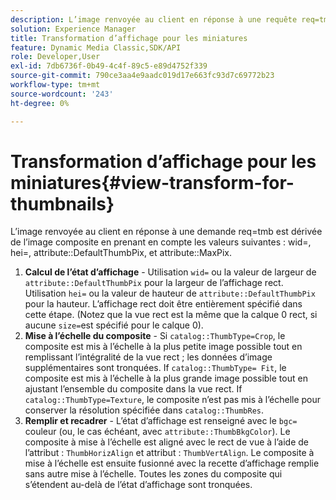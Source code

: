 ```yaml
---
description: L’image renvoyée au client en réponse à une requête req=tmb est dérivée de l’image composite en prenant en compte les valeurs suivantes wid=, hei=, attribute DefaultThumbPix et attribute MaxPix.
solution: Experience Manager
title: Transformation d’affichage pour les miniatures
feature: Dynamic Media Classic,SDK/API
role: Developer,User
exl-id: 7db6736f-0b49-4c4f-89c5-e89d4752f339
source-git-commit: 790ce3aa4e9aadc019d17e663fc93d7c69772b23
workflow-type: tm+mt
source-wordcount: '243'
ht-degree: 0%

---
```


# Transformation d’affichage pour les miniatures{#view-transform-for-thumbnails}

L’image renvoyée au client en réponse à une demande req=tmb est dérivée de l’image composite en prenant en compte les valeurs suivantes : wid=, hei=, attribute::DefaultThumbPix, et attribute::MaxPix.

1. **Calcul de l’état d’affichage** - Utilisation `wid=` ou la valeur de largeur de `attribute::DefaultThumbPix` pour la largeur de l’affichage rect. Utilisation `hei=` ou la valeur de hauteur de `attribute::DefaultThumbPix` pour la hauteur. L’affichage rect doit être entièrement spécifié dans cette étape. (Notez que la vue rect est la même que la calque 0 rect, si aucune `size=`est spécifié pour le calque 0).
1. **Mise à l’échelle du composite** - Si `catalog::ThumbType=Crop`, le composite est mis à l’échelle à la plus petite image possible tout en remplissant l’intégralité de la vue rect ; les données d’image supplémentaires sont tronquées. If `catalog::ThumbType= Fit`, le composite est mis à l’échelle à la plus grande image possible tout en ajustant l’ensemble du composite dans la vue rect. If `catalog::ThumbType=Texture`, le composite n’est pas mis à l’échelle pour conserver la résolution spécifiée dans `catalog::ThumbRes`.
1. **Remplir et recadrer** - L’état d’affichage est renseigné avec le `bgc=` couleur (ou, le cas échéant, avec `attribute::ThumbBkgColor`). Le composite à mise à l’échelle est aligné avec le rect de vue à l’aide de l’attribut : `ThumbHorizAlign` et attribut : `ThumbVertAlign`. Le composite à mise à l’échelle est ensuite fusionné avec la recette d’affichage remplie sans autre mise à l’échelle. Toutes les zones du composite qui s’étendent au-delà de l’état d’affichage sont tronquées.
